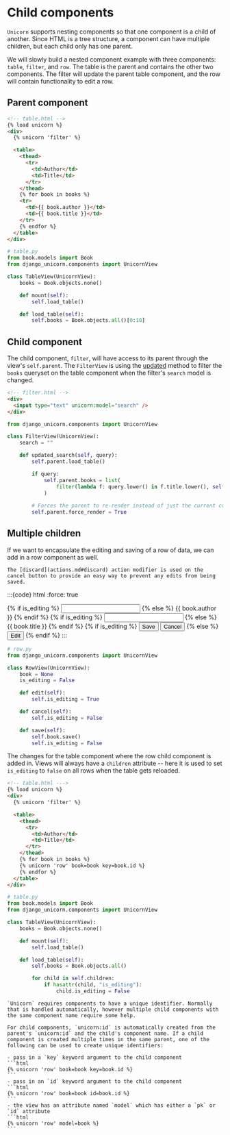 # Child components

`Unicorn` supports nesting components so that one component is a child of another. Since HTML is a tree structure, a component can have multiple children, but each child only has one parent.

We will slowly build a nested component example with three components: `table`, `filter`, and `row`. The table is the parent and contains the other two components. The filter will update the parent table component, and the row will contain functionality to edit a row.

## Parent component

```html
<!-- table.html -->
{% load unicorn %}
<div>
  {% unicorn 'filter' %}

  <table>
    <thead>
      <tr>
        <td>Author</td>
        <td>Title</td>
      </tr>
    </thead>
    {% for book in books %}
    <tr>
      <td>{{ book.author }}</td>
      <td>{{ book.title }}</td>
    </tr>
    {% endfor %}
  </table>
</div>
```

```python
# table.py
from book.models import Book
from django_unicorn.components import UnicornView

class TableView(UnicornView):
    books = Book.objects.none()

    def mount(self):
        self.load_table()

    def load_table(self):
        self.books = Book.objects.all()[0:10]
```

## Child component

The child component, `filter`, will have access to its parent through the view's `self.parent`. The `FilterView` is using the [updated](https://www.django-unicorn.com/docs/advanced/#updated-property-name-value) method to filter the `books` queryset on the table component when the filter's `search` model is changed.

```html
<!-- filter.html -->
<div>
  <input type="text" unicorn:model="search" />
</div>
```

```python
from django_unicorn.components import UnicornView

class FilterView(UnicornView):
    search = ""

    def updated_search(self, query):
        self.parent.load_table()

        if query:
            self.parent.books = list(
                filter(lambda f: query.lower() in f.title.lower(), self.parent.books)
            )
        
        # Forces the parent to re-render instead of just the current component
        self.parent.force_render = True
```

## Multiple children

If we want to encapsulate the editing and saving of a row of data, we can add in a row component as well.

```{note}
The [discard](actions.md#discard) action modifier is used on the cancel button to provide an easy way to prevent any edits from being saved.
```

:::{code} html
:force: true

<!-- row.html -->
<tr>
  <td>
    {% if is_editing %}
    <input type="text" unicorn:model.defer="book.author" />
    {% else %}
    {{ book.author }}
    {% endif %}
  </td>
  <td>
    {% if is_editing %}
    <input type="text" unicorn:model.defer="book.title" />
    {% else %}
    {{ book.title }}
    {% endif %}
  </td>
  <td>
    {% if is_editing %}
    <button unicorn:click="save">Save</button>
    <button unicorn:click.discard="cancel">Cancel</button>
    {% else %}
    <button unicorn:click="edit">Edit</button>
    {% endif %}
  </td>
</tr>
:::

```python
# row.py
from django_unicorn.components import UnicornView

class RowView(UnicornView):
    book = None
    is_editing = False

    def edit(self):
        self.is_editing = True

    def cancel(self):
        self.is_editing = False

    def save(self):
        self.book.save()
        self.is_editing = False
```

The changes for the table component where the row child component is added in. Views will always have a `children` attribute -- here it is used to set `is_editing` to `false` on all rows when the table gets reloaded.

```html
<!-- table.html --->
{% load unicorn %}
<div>
  {% unicorn 'filter' %}

  <table>
    <thead>
      <tr>
        <td>Author</td>
        <td>Title</td>
      </tr>
    </thead>
    {% for book in books %}
    {% unicorn 'row' book=book key=book.id %}
    {% endfor %}
  </table>
</div>
```

```python
# table.py
from book.models import Book
from django_unicorn.components import UnicornView

class TableView(UnicornView):
    books = Book.objects.none()

    def mount(self):
        self.load_table()

    def load_table(self):
        self.books = Book.objects.all()

        for child in self.children:
            if hasattr(child, "is_editing"):
                child.is_editing = False
```

````{warning}
`Unicorn` requires components to have a unique identifier. Normally that is handled automatically, however multiple child components with the same component name require some help.

For child components, `unicorn:id` is automatically created from the parent's `unicorn:id` and the child's component name. If a child component is created multiple times in the same parent, one of the following can be used to create unique identifiers:

- pass in a `key` keyword argument to the child component
```html
{% unicorn 'row' book=book key=book.id %}
```
- pass in an `id` keyword argument to the child component
```html
{% unicorn 'row' book=book id=book.id %}
```
- the view has an attribute named `model` which has either a `pk` or `id` attribute
```html
{% unicorn 'row' model=book %}
```

````
